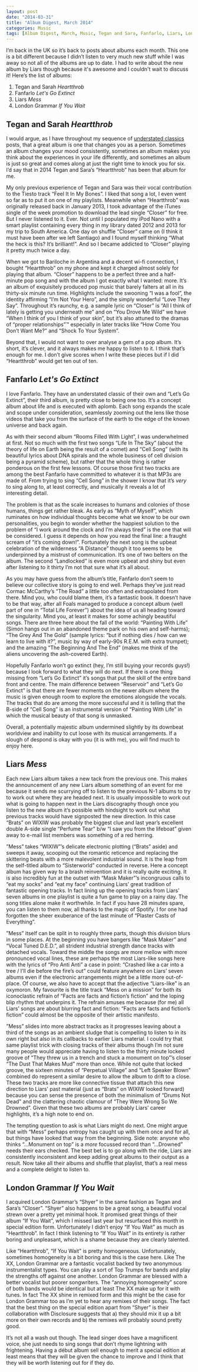 ```yaml
---
layout: post
date: "2014-03-31"
title: "Album Digest, March 2014"
categories: Music
tags: [Album Digest, March, Music, Tegan and Sara, Fanfarlo, Liars, London Grammar]
---
```


I’m back in the UK so it’s back to posts about albums each month. This one is a bit different because I didn’t listen to very much new stuff while I was away so not all of the albums are up to date. I had to write about the new album by Liars though because it's awesome and I couldn't wait to discuss it! Here’s the list of albums:

1. Tegan and Sarah _Heartthrob_
2. Fanfarlo _Let's Go Extinct_
3. Liars _Mess_
4. London Grammar _If You Wait_

## Tegan and Sarah _Heartthrob_

I would argue, as I have throughout my sequence of [understated classics](/tags#understated-classics/) posts, that a great album is one that changes you as a person. Sometimes an album changes your mood consistently, sometimes an album makes you think about the experiences in your life differently, and sometimes an album is just so great and comes along at just the right time to knock you for six. I’d say that in 2014 Tegan and Sara’s “Heartthrob” has been that album for me.

My only previous experience of Tegan and Sara was their vocal contribution to the Tiesto track “Feel It In My Bones”. I liked that song a lot, I even went so far as to put it on one of my playlists. Meanwhile when “Heartthrob” was originally released back in January 2013, I took advantage of the iTunes single of the week promotion to download the lead single “Closer” for free. But I never listened to it. Ever. Not until I populated my iPod Nano with a smart playlist containing every thing in my library dated 2012 and 2013 for my trip to South America. One day  on shuffle “Closer” came on (I think it must have been after we left Santiago) and I found myself thinking “What the heck is this? It’s brilliant!”. And so I became addicted to “Closer” playing it pretty much twice a day.

When we got to Bariloche in Argentina and a decent wi-fi connection, I bought “Heartthrob” on my phone and kept it charged almost solely for playing that album. “Closer” happens to be a perfect three and a half-minute pop song and with the album I got exactly what I wanted: more. It’s an album of exquisitely produced pop music that barely falters at all in its thirty-six minute run time. Highlights include the swooning “I was a fool”, the identity affirming “I’m Not Your Hero”, and the simply wonderful “Love They Say”. Throughout it’s raunchy, e.g. a sample lyric on “Closer” is “All I think of lately is getting you underneath me” and on “You Drove Me Wild” we have “When I think of you I think of your skin”, but it’s also attuned to the dramas of “proper relationships”™ especially in later tracks like “How Come You Don’t Want Me?” and “Shock To Your System”.

Beyond that, I would not want to over analyse a gem of a pop album. It’s short, it’s clever, and it always makes me happy to listen to it. I think that’s enough for me. I don’t give scores when I write these pieces but if I did “Heartthrob” would get ten out of ten.

## Fanfarlo _Let's Go Extinct_

I love Fanfarlo. They have an understated classic of their own and “Let’s Go Extinct”, their third album, is pretty close to being one too. It’s a concept album about life and is executed with aplomb. Each song expands the scale and scope under consideration, seamlessly zooming out the lens like those videos that take you from the surface of the earth to the edge of the known universe and back again.

As with their second album “Rooms Filled With Light”, I was underwhelmed at first. Not so much with the first two songs “Life In The Sky” (about the theory of life on Earth being the result of a comet) and “Cell Song” (with its beautiful lyrics about DNA spirals and the whole business of cell division being a pyramid scheme), but rather that the whole thing is rather ponderous on the first few lessons. Of course those first two tracks are among the best Fanfarlo have committed to whatever it is that MP3s are made of. From trying to sing “Cell Song” in the shower I know that it’s _very_ to sing along to, at least correctly, and musically it reveals a lot of interesting detail.

The problem is that as the scale increases to humans and colonies of those humans, things get rather bleak. As early as “Myth of Myself”, which ruminates on how individual thoughts become what we know to be our own personalities, you begin to wonder whether the happiest solution to the problem of “I work around the clock and I’m always tired” is the one that will be considered. I guess it depends on how you read the final line: a fraught scream of “it’s coming down!”. Fortunately the next song is the upbeat celebration of the wilderness “A Distance” though it too seems to be underpinned by a mistrust of communication. It’s one of two belters on the album. The second “Landlocked” is even more upbeat and shiny but even after listening to it thirty I’m not that sure what it’s all about.

As you may have guess from the album’s title, Fanfarlo don’t seem to believe our collective story is going to end well. Perhaps they’ve just read Cormac McCarthy’s “The Road” a little too often and extrapolated from there. Mind you, who could blame them, it’s a fantastic book. It doesn’t have to be that way, after all Foals managed to produce a concept album (well part of one in “Total Life Forever”) about the idea of us all heading toward the singularity. Mind you, at least it makes for some achingly beautiful songs. There are three here about the fall of the world: “Painting With Life” (Simon hangs out in an abandoned theme park on his own and self-harms); “The Grey And The Gold” (sample lyrics: “but if nothing dies / how can we learn to live with it?”, music by way of early-90s R.E.M. with extra trumpet); and the amazing “The Beginning And The End” (makes me think of the aliens uncovering the ash-covered Earth).

Hopefully Fanfarlo won’t go extinct (hey, I’m still buying your records guys!) because I look forward to what they will do next. If there is one thing missing from “Let’s Go Extinct” it’s songs that put the skill of the entire band front and centre. The main difference between “Reservoir” and “Let’s Go Extinct” is that there are fewer moments on the newer album where the music is given enough room to explore the emotions alongside the vocals. The tracks that do are among the more successful and it is telling that the B-side of “Cell Song” is an instrumental version of “Painting With Life” in which the musical beauty of that song is unmasked.

Overall, a potentially majestic album undermined slightly by its downbeat worldview and inability to cut loose with its musical arrangements. If a slough of despond is okay with you (it is with me), you will find much to enjoy here.

## Liars _Mess_

Each new Liars album takes a new tack from the previous one. This makes the announcement of any new Liars album something of an event for me because it sends me scurrying off to listen to the previous N-1 albums to try to work out where they are headed next. It is usually impossible to work out what is going to happen next in the Liars discography though once you listen to the new album it’s possible with hindsight to work out what previous tracks would have signposted the new direction. In this case “Brats” on WIXIW was probably the biggest clue and last year’s excellent double A-side single “Perfume Tear” b/w “I saw you from the lifeboat” given away to e-mail list members was something of a red herring.

”Mess” takes “WIXIW”’s delicate electronic plotting (“Brats” aside) and sweeps it away, scooping out the romantic reticence and replacing the skittering beats with a more malevolent industrial sound. It is the leap from the self-titled album to “Sisterworld” conducted in reverse. Here a concept album has given way to a brash reinvention and it is really quite exciting. It is also incredibly fun at the outset with “Mask Maker”’s incongruous calls to “eat my socks” and “eat my face” continuing Liars’ great tradition of fantastic opening tracks. In fact lining up the opening tracks from Liars’ seven albums in one playlist is quite a fun game to play on a rainy day. The song titles alone make it worthwhile. In fact if you have 28 minutes spare, you can listen to them now, all thanks to the magic of Spotify. I for one had forgotten the sheer exuberance of the last minute of “Plaster Casts of Everything”.

”Mess” itself can be split in to roughly three parts, though this division blurs in some places. At the beginning you have bangers like “Mask Maker” and “Vocal Tuned D.E.D.”, all strident industrial strength dance tracks with detached vocals. Toward the middle the songs are more mellow with more pronounced vocal lines, these are perhaps the most Liars-like songs here with the lyrics of “Pro Anti Anti” a case in point: “Crashed like a car into a tree / I’ll die before the fire’s out” could feature anywhere on Liars’ seven albums even if the electronic arrangements might be a little more out-of-place. Of course, we also have to accept that the adjective “Liars-like” is an oxymoron. My favourite is the title track “Mess on a mission” for both its iconoclastic refrain of “Facts are facts and fiction’s fiction” and the loping blip rhythm that underpins it. The refrain amuses me because (for me) all Liars’ songs are about blurring fact and fiction: “Facts are facts and fiction’s fiction” could almost be the opposite of their artistic manifesto.

”Mess” slides into more abstract tracks as it progresses leaving about a third of the songs as an ambient sludge that is compelling to listen to in its own right but also in its callbacks to earlier Liars material. I could try that same playlist trick with closing tracks of their albums though I’m not sure many people would appreciate having to listen to the thirty minute locked groove of “They threw us in a trench and stuck a monument on top”’s closer “The Dust That Makes Mud” more than once. While not quite that locked groove, the sixteen minutes of “Perpetual Village” and “Left Speaker Blown” combined do represent a similar desire to allow the album to drift to a close. These two tracks are more like connective tissue that attach this new direction to Liars’ past material (just as “Brats” on WIXIW looked forward) because you can sense the presence of both the minimalism of “Drums Not Dead” and the clattering chaotic clamour of “They Were Wrong So We Drowned”. Given that these two albums are probably Liars’ career highlights, it’s a high note to end on.

The tempting question to ask is what Liars might do next. One might argue that with “Mess” perhaps entropy has caught up with them once and for all, but things have looked that way from the beginning. Side note: anyone who thinks “…Monument on top” is a _more_ focussed record than “…Drowned” needs their ears checked. The best bet is to go along with the ride, Liars are consistently inconsistent and keep adding great albums to their output as a result. Now take all their albums and shuffle that playlist, that’s a real mess and a complete delight to listen to.

## London Grammar _If You Wait_

I acquired London Grammar’s “Shyer” in the same fashion as Tegan and Sara’s “Closer”. “Shyer” also happens to be a great song, a beautiful vocal strewn over a pretty yet minimal hook. It promised great things of their album “If You Wait”, which I missed last year but resurfaced this month in special edition form. Unfortunately I didn’t enjoy “If You Wait” as much as “Heartthrob”. In fact I think listening to “If You Wait” in its entirety is rather boring and unpleasant, which is a shame because they are clearly talented.

Like “Heartthrob”, “If You Wait” is pretty homogeneous. Unfortunately, sometimes homogeneity is a bit boring and this is the case here. Like The XX, London Grammar are a fantastic vocalist backed by two anonymous instrumentalist types. You can play a sort of Top Trumps for bands and play the strengths off against one another. London Grammar are blessed with a better vocalist but poorer songwriters. The “annoying homogeneity” score of both bands would be identical but at least The XX make up for it with tunes. In fact The XX shine in remixed form and this might be the case for London Grammar too as I’m yet to hear any remixes of their songs. The fact that the best thing on the special edition apart from “Shyer” is their collaboration with Disclosure suggests that a) they should mix it up a bit more on their own records and b) the remixes will probably sound pretty good.

It’s not all a wash out though. The lead singer does have a magnificent voice, she just needs to sing songs that don’t rhyme lightning with frightening. Having a début album sell enough to merit a special edition at least means that they will be given the chance to improve and I think that they will be worth listening out for if they do.
